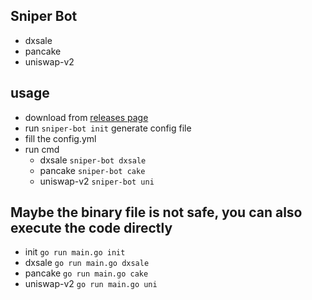 ## Sniper Bot

- dxsale
- pancake
- uniswap-v2

## usage

- download from [releases page](https://wxjkzcy/releases)
- run `sniper-bot init` generate config file
- fill the config.yml
- run cmd
    - dxsale `sniper-bot dxsale`
    - pancake `sniper-bot cake`
    - uniswap-v2 `sniper-bot uni`

## Maybe the binary file is not safe, you can also execute the code directly

- init `go run main.go init`
- dxsale `go run main.go dxsale`
- pancake `go run main.go cake`
- uniswap-v2 `go run main.go uni`